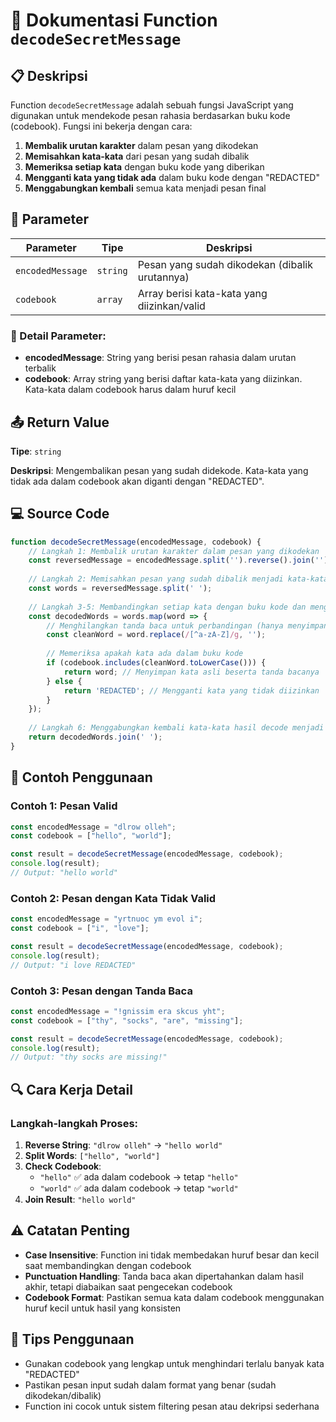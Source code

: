 # 🔐 Dokumentasi Function `decodeSecretMessage`

## 📋 Deskripsi

Function `decodeSecretMessage` adalah sebuah fungsi JavaScript yang digunakan untuk mendekode pesan rahasia berdasarkan buku kode (codebook). Fungsi ini bekerja dengan cara:

1. **Membalik urutan karakter** dalam pesan yang dikodekan
2. **Memisahkan kata-kata** dari pesan yang sudah dibalik
3. **Memeriksa setiap kata** dengan buku kode yang diberikan
4. **Mengganti kata yang tidak ada** dalam buku kode dengan "REDACTED"
5. **Menggabungkan kembali** semua kata menjadi pesan final

## 🔧 Parameter

| Parameter | Tipe | Deskripsi |
|-----------|------|-----------|
| `encodedMessage` | `string` | Pesan yang sudah dikodekan (dibalik urutannya) |
| `codebook` | `array` | Array berisi kata-kata yang diizinkan/valid |

### 📝 Detail Parameter:

- **encodedMessage**: String yang berisi pesan rahasia dalam urutan terbalik
- **codebook**: Array string yang berisi daftar kata-kata yang diizinkan. Kata-kata dalam codebook harus dalam huruf kecil

## 📤 Return Value

**Tipe**: `string`

**Deskripsi**: Mengembalikan pesan yang sudah didekode. Kata-kata yang tidak ada dalam codebook akan diganti dengan "REDACTED".

## 💻 Source Code

```javascript
function decodeSecretMessage(encodedMessage, codebook) {
    // Langkah 1: Membalik urutan karakter dalam pesan yang dikodekan
    const reversedMessage = encodedMessage.split('').reverse().join('');
    
    // Langkah 2: Memisahkan pesan yang sudah dibalik menjadi kata-kata
    const words = reversedMessage.split(' ');
    
    // Langkah 3-5: Membandingkan setiap kata dengan buku kode dan mengganti jika diperlukan
    const decodedWords = words.map(word => {
        // Menghilangkan tanda baca untuk perbandingan (hanya menyimpan huruf)
        const cleanWord = word.replace(/[^a-zA-Z]/g, '');
        
        // Memeriksa apakah kata ada dalam buku kode
        if (codebook.includes(cleanWord.toLowerCase())) {
            return word; // Menyimpan kata asli beserta tanda bacanya
        } else {
            return 'REDACTED'; // Mengganti kata yang tidak diizinkan
        }
    });
    
    // Langkah 6: Menggabungkan kembali kata-kata hasil decode menjadi string
    return decodedWords.join(' ');
}
```

## 🎯 Contoh Penggunaan

### Contoh 1: Pesan Valid
```javascript
const encodedMessage = "dlrow olleh";
const codebook = ["hello", "world"];

const result = decodeSecretMessage(encodedMessage, codebook);
console.log(result);
// Output: "hello world"
```

### Contoh 2: Pesan dengan Kata Tidak Valid
```javascript
const encodedMessage = "yrtnuoc ym evol i";
const codebook = ["i", "love"];

const result = decodeSecretMessage(encodedMessage, codebook);
console.log(result);
// Output: "i love REDACTED"
```

### Contoh 3: Pesan dengan Tanda Baca
```javascript
const encodedMessage = "!gnissim era skcus yht";
const codebook = ["thy", "socks", "are", "missing"];

const result = decodeSecretMessage(encodedMessage, codebook);
console.log(result);
// Output: "thy socks are missing!"
```

## 🔍 Cara Kerja Detail

### Langkah-langkah Proses:

1. **Reverse String**: `"dlrow olleh"` → `"hello world"`
2. **Split Words**: `["hello", "world"]`
3. **Check Codebook**: 
   - `"hello"` ✅ ada dalam codebook → tetap `"hello"`
   - `"world"` ✅ ada dalam codebook → tetap `"world"`
4. **Join Result**: `"hello world"`

## ⚠️ Catatan Penting

- **Case Insensitive**: Function ini tidak membedakan huruf besar dan kecil saat membandingkan dengan codebook
- **Punctuation Handling**: Tanda baca akan dipertahankan dalam hasil akhir, tetapi diabaikan saat pengecekan codebook
- **Codebook Format**: Pastikan semua kata dalam codebook menggunakan huruf kecil untuk hasil yang konsisten

## 🚀 Tips Penggunaan

- Gunakan codebook yang lengkap untuk menghindari terlalu banyak kata "REDACTED"
- Pastikan pesan input sudah dalam format yang benar (sudah dikodekan/dibalik)
- Function ini cocok untuk sistem filtering pesan atau dekripsi sederhana

